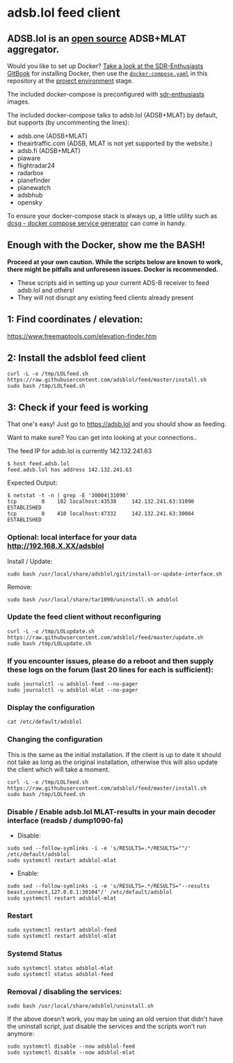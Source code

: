 # adsb.lol feed client
## ADSB.lol is an [open source](https://github.com/adsblol/infra) ADSB+MLAT aggregator.

Would you like to set up Docker? [Take a look at the SDR-Enthusiasts GitBook](https://sdr-enthusiasts.gitbook.io/ads-b/setting-up-the-host-system/install-docker) for installing Docker, then use the [`docker-compose.yaml`](docker-compose.yaml) in this repository at the [project environment](https://sdr-enthusiasts.gitbook.io/ads-b/foundations/prepare-the-project-environment) stage.

The included docker-compose is preconfigured with [sdr-enthusiasts](https://github.com/sdr-enthusiasts/) images.

The included docker-compose talks to adsb.lol (ADSB+MLAT) by default, but supports (by uncommenting the lines):

- adsb.one (ADSB+MLAT)
- theairtraffic.com (ADSB, MLAT is not yet supported by the website.)
- adsb.fi (ADSB+MLAT)
- piaware 
- flightradar24 
- radarbox 
- planefinder 
- planewatch
- adsbhub
- opensky

To ensure your docker-compose stack is always up, a little utility such as [dcsg - docker compose service generator](https://github.com/andreaskoch/dcsg) can come in handy.

## Enough with the Docker, show me the BASH!

**Proceed at your own caution. While the scripts below are known to work, there might be pitfalls and unforeseen issues. Docker is recommended.**


- These scripts aid in setting up your current ADS-B receiver to feed adsb.lol and others!
- They will not disrupt any existing feed clients already present

## 1: Find coordinates / elevation:

<https://www.freemaptools.com/elevation-finder.htm>

## 2: Install the adsblol feed client

```
curl -L -o /tmp/LOLfeed.sh https://raw.githubusercontent.com/adsblol/feed/master/install.sh
sudo bash /tmp/LOLfeed.sh
```

## 3: Check if your feed is working

That one's easy! Just go to <https://adsb.lol> and you should show as feeding.

Want to make sure? You can get into looking at your connections..

The feed IP for adsb.lol is currently 142.132.241.63

```
$ host feed.adsb.lol
feed.adsb.lol has address 142.132.241.63
```

Expected Output:
```
$ netstat -t -n | grep -E '30004|31090'
tcp        0    182 localhost:43530     142.132.241.63:31090      ESTABLISHED
tcp        0    410 localhost:47332     142.132.241.63:30004      ESTABLISHED
```

### Optional: local interface for your data http://192.168.X.XX/adsblol

Install / Update:
```
sudo bash /usr/local/share/adsblol/git/install-or-update-interface.sh
```
Remove:
```
sudo bash /usr/local/share/tar1090/uninstall.sh adsblol
```

### Update the feed client without reconfiguring

```
curl -L -o /tmp/LOLupdate.sh https://raw.githubusercontent.com/adsblol/feed/master/update.sh
sudo bash /tmp/LOLupdate.sh
```


### If you encounter issues, please do a reboot and then supply these logs on the forum (last 20 lines for each is sufficient):

```
sudo journalctl -u adsblol-feed --no-pager
sudo journalctl -u adsblol-mlat --no-pager
```


### Display the configuration

```
cat /etc/default/adsblol
```

### Changing the configuration

This is the same as the initial installation.
If the client is up to date it should not take as long as the original installation,
otherwise this will also update the client which will take a moment.

```
curl -L -o /tmp/LOLfeed.sh https://raw.githubusercontent.com/adsblol/feed/master/install.sh
sudo bash /tmp/LOLfeed.sh
```

### Disable / Enable adsb.lol MLAT-results in your main decoder interface (readsb / dump1090-fa)

- Disable:

```
sudo sed --follow-symlinks -i -e 's/RESULTS=.*/RESULTS=""/' /etc/default/adsblol
sudo systemctl restart adsblol-mlat
```
- Enable:

```
sudo sed --follow-symlinks -i -e 's/RESULTS=.*/RESULTS="--results beast,connect,127.0.0.1:30104"/' /etc/default/adsblol
sudo systemctl restart adsblol-mlat
```

### Restart

```
sudo systemctl restart adsblol-feed
sudo systemctl restart adsblol-mlat
```


### Systemd Status

```
sudo systemctl status adsblol-mlat
sudo systemctl status adsblol-feed
```


### Removal / disabling the services:

```
sudo bash /usr/local/share/adsblol/uninstall.sh
```

If the above doesn't work, you may be using an old version that didn't have the uninstall script, just disable the services and the scripts won't run anymore:

```
sudo systemctl disable --now adsblol-feed
sudo systemctl disable --now adsblol-mlat
```
